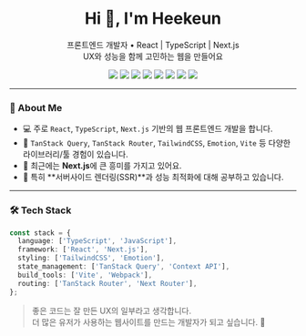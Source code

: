 <h1 align="center">Hi 👋, I'm Heekeun</h1>
<p align="center">
  프론트엔드 개발자 • React | TypeScript | Next.js<br/>
  UX와 성능을 함께 고민하는 웹을 만들어요
</p>

<p align="center">
  <img src="https://img.shields.io/badge/React-61DAFB?style=for-the-badge&logo=react&logoColor=white"/>
  <img src="https://img.shields.io/badge/TypeScript-3178C6?style=for-the-badge&logo=typescript&logoColor=white"/>
  <img src="https://img.shields.io/badge/Next.js-000000?style=for-the-badge&logo=nextdotjs&logoColor=white"/>
  <img src="https://img.shields.io/badge/TailwindCSS-38B2AC?style=for-the-badge&logo=tailwindcss&logoColor=white"/>
  <img src="https://img.shields.io/badge/TanStack_Query-FF4154?style=for-the-badge&logo=reactquery&logoColor=white"/>
  <img src="https://img.shields.io/badge/TanStack_Router-000000?style=for-the-badge&logo=tanstack&logoColor=white"/>
  <img src="https://img.shields.io/badge/Emotion-DB7093?style=for-the-badge&logo=emotion&logoColor=white"/>
  <img src="https://img.shields.io/badge/Vite-646CFF?style=for-the-badge&logo=vite&logoColor=white"/>
</p>

---

### 🧠 About Me

- 💻 주로 `React`, `TypeScript`, `Next.js` 기반의 웹 프론트엔드 개발을 합니다.  
- 🚀 `TanStack Query`, `TanStack Router`, `TailwindCSS`, `Emotion`, `Vite` 등 다양한 라이브러리/툴 경험이 있습니다.  
- 🎯 최근에는 **Next.js**에 큰 흥미를 가지고 있어요.
- 🌱 특히 **서버사이드 렌더링(SSR)**과 성능 최적화에 대해 공부하고 있습니다.

---

### 🛠 Tech Stack

```ts
const stack = {
  language: ['TypeScript', 'JavaScript'],
  framework: ['React', 'Next.js'],
  styling: ['TailwindCSS', 'Emotion'],
  state_management: ['TanStack Query', 'Context API'],
  build_tools: ['Vite', 'Webpack'],
  routing: ['TanStack Router', 'Next Router'],
};
```

> 좋은 코드는 잘 만든 UX의 일부라고 생각합니다.  
> 더 많은 유저가 사용하는 웹사이트를 만드는 개발자가 되고 싶습니다.  🌱

